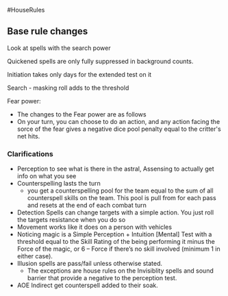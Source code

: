 #HouseRules
## Base rule changes

Look at spells with the search power

Quickened spells are only fully suppressed in background counts. 

Initiation takes only days for the extended test on it

Search - masking roll adds to the threshold

Fear power:
- The changes to the Fear power are as follows
- On your turn, you can choose to do an action, and any action facing the sorce of the fear gives a negative dice pool penalty equal to the critter's net hits.


### Clarifications

- Perception to see what is there in the astral, Assensing to actually get info on what you see
- Counterspelling lasts the turn
	- you get a counterspelling pool for the team equal to the sum of all counterspell skills on the team. This pool is pull from for each pass and resets at the end of each combat turn
- Detection Spells can change targets with a simple action. You just roll the targets resistance when you do so
- Movement works like it does on a person with vehicles
- Noticing magic is a Simple Perception + Intuition [Mental] Test with a threshold equal to the Skill Rating of the being performing it minus the Force of the magic, or 6 – Force if there’s no skill involved (minimum 1 in either case).
- Illusion spells are pass/fail unless otherwise stated.
	- The exceptions are house rules on the Invisiblity spells and sound barrier that provide a negative to the perception test.
- AOE Indirect get counterspell added to their soak.